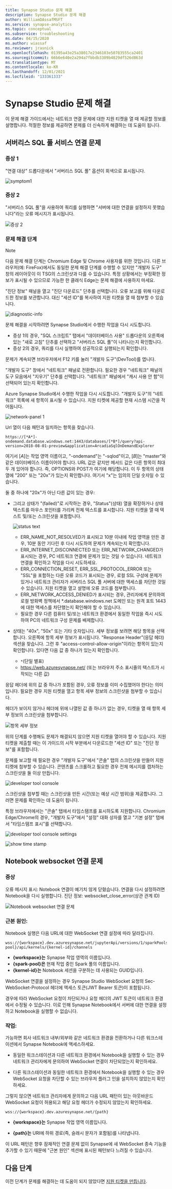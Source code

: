 ```yaml
---
title: Synapse Studio 문제 해결
description: Synapse Studio 문제 해결
author: WilliamDAssafMSFT
ms.service: synapse-analytics
ms.topic: conceptual
ms.subservice: troubleshooting
ms.date: 04/15/2020
ms.author: wiassaf
ms.reviewer: jrasnick
ms.openlocfilehash: 01395a43e25a38017e2346103e50783555ca2401
ms.sourcegitcommit: 66b6e640e2a294a7fbbdb3309b4829df526d863d
ms.translationtype: MT
ms.contentlocale: ko-KR
ms.lasthandoff: 12/01/2021
ms.locfileid: "133361333"
---
```

# <a name="synapse-studio-troubleshooting"></a>Synapse Studio 문제 해결

이 문제 해결 가이드에서는 네트워크 연결 문제에 대한 지원 티켓을 열 때 제공할 정보를 설명합니다. 적절한 정보를 제공하면 문제를 더 신속하게 해결하는 데 도움이 됩니다.

## <a name="serverless-sql-pool-service-connectivity-issue"></a>서버리스 SQL 풀 서비스 연결 문제

### <a name="symptom-1"></a>증상 1

"연결 대상" 드롭다운에서 "서버리스 SQL 풀" 옵션이 회색으로 표시됩니다.

![symptom1](media/troubleshooting-synapse-studio/symptom1v2.png)

### <a name="symptom-2"></a>증상 2

"서버리스 SQL 풀"을 사용하여 쿼리를 실행하면 "서버에 대한 연결을 설정하지 못했습니다"라는 오류 메시지가 표시됩니다.

![증상 2](media/troubleshooting-synapse-studio/symptom2.png)
 

### <a name="troubleshooting-steps"></a>문제 해결 단계

> [!NOTE] 
>    다음 문제 해결 단계는 Chromium Edge 및 Chrome 사용자를 위한 것입니다. 다른 브라우저(예: FireFox)에서도 동일한 문제 해결 단계를 수행할 수 있지만 "개발자 도구" 창의 레이아웃이 이 TSG의 스크린샷과 다를 수 있습니다. 특정 상황에서는 부정확한 정보가 표시될 수 있으므로 가능한 한 클래식 Edge는 문제 해결에 사용하지 마세요.

"진단 정보" 패널을 열고 "진단 다운로드" 단추를 선택합니다. 오류 보고를 위해 다운로드한 정보를 보관합니다. 대신 "세션 ID"를 복사하여 지원 티켓을 열 때 첨부할 수 있습니다.

![diagnostic-info](media/troubleshooting-synapse-studio/diagnostic-info-download.png)

문제 해결을 시작하려면 Synapse Studio에서 수행한 작업을 다시 시도합니다.

- 증상 1의 경우, "SQL 스크립트" 탭에서 "데이터베이스 사용" 드롭다운의 오른쪽에 있는 "새로 고침" 단추를 선택하고 "서버리스 SQL 풀"이 나타나는지 확인합니다.
- 증상 2의 경우, 쿼리를 다시 실행하여 성공적으로 실행되는지 확인합니다.

문제가 계속되면 브라우저에서 F12 키를 눌러 "개발자 도구"(DevTool)를 엽니다.

"개발자 도구" 창에서 "네트워크" 패널로 전환합니다. 필요한 경우 "네트워크" 패널의 도구 모음에서 "지우기" 단추를 선택합니다.
"네트워크" 패널에서 "캐시 사용 안 함"이 선택되어 있는지 확인합니다.

Azure Synapse Studio에서 수행한 작업을 다시 시도합니다. "개발자 도구"의 "네트워크" 목록에 새 항목이 표시될 수 있습니다. 지원 티켓에 제공할 현재 시스템 시간을 적어둡니다.

![network-panel 1](media/troubleshooting-synapse-studio/network-panel.png)

Url 열이 다음 패턴과 일치하는 항목을 찾습니다.

`https://[*A*]-ondemand.database.windows.net:1443/databases/[*B*]/query?api-version=2018-08-01-preview&application=ArcadiaSqlOnDemandExplorer`

여기서 [*A*]는 작업 영역 이름이고, "-ondemand"는 "-sqlod"이고, [*B*]는 "master"와 같은 데이터베이스 이름이어야 합니다. URL 값은 같지만 메서드 값은 다른 항목이 최대 두 개 있어야 합니다. 즉, OPTIONS와 POST가 여기에 해당합니다. 이 두 항목의 상태 열에 "200" 또는 "20x"가 있는지 확인합니다. 여기서 "x"는 임의의 단일 숫자일 수 있습니다.

둘 중 하나에 "20x"가 아닌 다른 값이 있는 경우:

- 그리고 상태가 "(failed)"로 시작하는 경우, "Status"(상태) 열을 확장하거나 상태 텍스트를 마우스 포인터를 가리켜 전체 텍스트를 표시합니다. 지원 티켓을 열 때 텍스트 및/또는 스크린샷을 포함합니다.

    ![status text](media/troubleshooting-synapse-studio/status-text.png)

    - ERR_NAME_NOT_RESOLVED가 표시되고 10분 이내에 작업 영역을 만든 경우, 10분 동안 기다린 후 다시 시도하여 문제가 계속되는지 확인합니다.
    - ERR_INTERNET_DISCONNECTED 또는 ERR_NETWORK_CHANGED가 표시되는 경우, PC 네트워크 연결에 문제가 있는 것일 수 있습니다. 네트워크 연결을 확인하고 작업을 다시 시도하세요.
    - ERR_CONNECTION_RESET, ERR_SSL_PROTOCOL_ERROR 또는 "SSL"을 포함하는 다른 오류 코드가 표시되는 경우, 로컬 SSL 구성에 문제가 있거나 네트워크 관리자가 서버리스 SQL 풀 서버에 대한 액세스를 차단한 것일 수 있습니다. 지원 티켓을 열고 설명에 오류 코드를 첨부합니다.
    - ERR_NETWORK_ACCESS_DENIED가 표시되는 경우, 관리자에게 문의하여 로컬 방화벽 정책에서 *.database.windows.net 도메인 또는 원격 포트 1443에 대한 액세스를 차단했는지 확인해야 할 수 있습니다.
    - 필요한 경우 다른 컴퓨터 및/또는 네트워크 환경에서 동일한 작업을 즉시 시도하여 PC의 네트워크 구성 문제를 배제합니다.

- 상태는 "40x", "50x" 또는 기타 숫자입니다. 세부 정보를 보려면 해당 항목을 선택합니다. 오른쪽에 항목 세부 정보가 표시됩니다. "Response Header”(응답 헤더) 섹션을 찾습니다. 그런 후 "access-control-allow-origin"이라는 항목이 있는지 확인합니다. 있다면 다음 값 중 하나가 있는지 확인합니다.

    - `*`(단일 별표)
    - https://web.azuresynapse.net/ (또는 브라우저 주소 표시줄의 텍스트가 시작되는 다른 값)

응답 헤더에 위의 값 중 하나가 포함된 경우, 오류 정보를 이미 수집했어야 한다는 의미입니다. 필요한 경우 지원 티켓을 열고 항목 세부 정보의 스크린샷을 첨부할 수 있습니다.

헤더가 보이지 않거나 헤더에 위에 나열된 값 중 하나가 없는 경우, 티켓을 열 때 항목 세부 정보의 스크린샷을 첨부합니다.

 
![항목 세부 정보](media/troubleshooting-synapse-studio/item-details.png)
 
위의 단계를 수행해도 문제가 해결되지 않으면 지원 티켓을 열어야 할 수 있습니다. 지원 티켓을 제출할 때는 이 가이드의 시작 부분에서 다운로드한 "세션 ID" 또는 "진단 정보"를 포함합니다.

문제를 보고할 때 필요한 경우 "개발자 도구"에서 "콘솔" 탭의 스크린샷을 만들어 지원 티켓에 첨부할 수 있습니다. 콘텐츠를 스크롤하고 필요한 경우 전체 메시지를 캡처하는 스크린샷을 둘 이상 만듭니다.

![developer tool console](media/troubleshooting-synapse-studio/developer-tool-console.png)

스크린샷을 첨부할 때는 스크린샷을 만든 시간(또는 예상 시간 범위)을 제공합니다. 그러면 문제를 확인하는 데 도움이 됩니다.

특정 브라우저에서는 "콘솔" 탭에서 타임스탬프를 표시하도록 지원합니다. Chromium Edge/Chrome의 경우, "개발자 도구"에서 "설정" 대화 상자를 열고 "기본 설정" 탭에서 "타임스탬프 표시"를 선택합니다.

![developer tool console settings](media/troubleshooting-synapse-studio/developer-tool-console-settings.png)

![show time stamp](media/troubleshooting-synapse-studio/show-time-stamp.png)

## <a name="notebook-websocket-connection-issue"></a>Notebook websocket 연결 문제

### <a name="symptom"></a>증상
오류 메시지 표시: Notebook 연결이 예기치 않게 닫혔습니다. 연결을 다시 설정하려면 Notebook을 다시 실행합니다. 진단 정보: websocket_close_error(상관 관계 ID) 

![Notebook websocket 연결 문제](media/troubleshooting-synapse-studio/notebook-websocket-connection-issue.png)

### <a name="root-cause"></a>근본 원인: 
Notebook 실행은 다음 URL에 대한 WebSocket 연결 설정에 따라 달라집니다. 
``` 
wss://{workspace}.dev.azuresynapse.net/jupyterApi/versions/1/sparkPools/{spark-pool}/api/kernels/{kernel-id}/channels 
``` 

+ **{workspace}는** Synapse 작업 영역의 이름입니다. 
+ **{spark-pool}은** 현재 작업 중인 Spark 풀의 이름입니다. 
+ **{kernel-id}는** Notebook 세션을 구분하는 데 사용되는 GUID입니다. 

WebSocket 연결을 설정하는 경우 Synapse Studio WebSocket 요청의 Sec-WebSocket-Protocol 헤더에 액세스 토큰(JWT Bearer 토큰)이 포함됩니다. 

경우에 따라 WebSocket 요청이 차단되거나 요청 헤더의 JWT 토큰이 네트워크 환경에서 수정될 수 있습니다. 이로 인해 Synapse Notebook에서 서버에 대한 연결을 설정하고 Notebook을 실행할 수 없습니다. 

### <a name="action"></a>작업: 

가능하면 회사 네트워크 내부/외부와 같은 네트워크 환경을 전환하거나 다른 워크스테이션에서 Synapse Notebook에 액세스하세요. 

+ 동일한 워크스테이션과 다른 네트워크 환경에서 Notebook을 실행할 수 있는 경우 네트워크 관리자에게 문의하여 WebSocket 연결이 차단되었는지 확인하세요. 

+ 다른 워크스테이션과 동일한 네트워크 환경에서 Notebook을 실행할 수 있는 경우 WebSocket 요청을 차단할 수 있는 브라우저 플러그 인을 설치하지 않았는지 확인하세요. 

그렇지 않으면 네트워크 관리자에게 문의하고 다음 URL 패턴이 있는 아웃바운드 WebSocket 요청이 허용되고 해당 요청 헤더가 수정되지 않았는지 확인하세요. 

``` 
wss://{workspace}.dev.azuresynapse.net/{path} 
``` 
+ **{workspace}는** Synapse 작업 영역 이름입니다. 

+ **{path}는** URI에 하위 경로(즉, 슬래시 문자가 포함됨)를 나타냅니다. 

이 URL 패턴은 향후 잠재적인 연결 문제 없이 Synapse에 새 WebSocket 종속 기능을 추가할 수 있기 때문에 "근본 원인" 섹션에 표시된 패턴보다 느려질 수 있습니다. 


## <a name="next-steps"></a>다음 단계
이전 단계가 문제를 해결하는 데 도움이 되지 않았다면 [지원 티켓을 만듭니다](../sql-data-warehouse/sql-data-warehouse-get-started-create-support-ticket.md?bc=%2fazure%2fsynapse-analytics%2fbreadcrumb%2ftoc.json&toc=%2fazure%2fsynapse-analytics%2ftoc.json).
